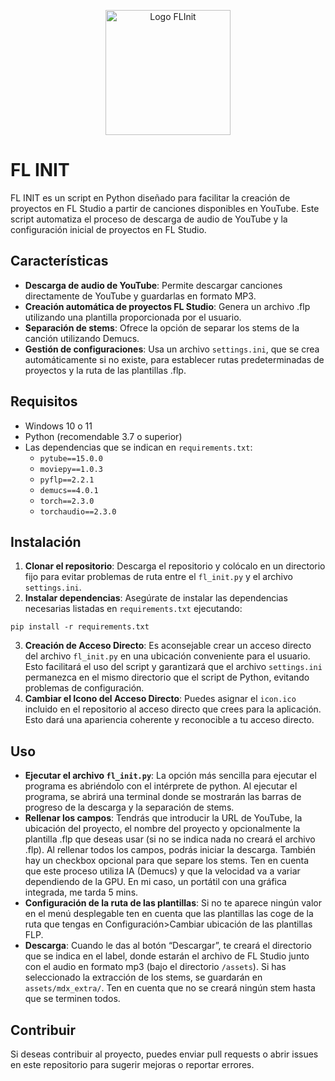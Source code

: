 <p align="center">
  <img src="/icon.ico" alt="Logo FLInit" width="200"/>
</p>

# FL INIT

FL INIT es un script en Python diseñado para facilitar la creación de proyectos en FL Studio a partir de canciones disponibles en YouTube. Este script automatiza el proceso de descarga de audio de YouTube y la configuración inicial de proyectos en FL Studio.

## Características

- **Descarga de audio de YouTube**: Permite descargar canciones directamente de YouTube y guardarlas en formato MP3.
- **Creación automática de proyectos FL Studio**: Genera un archivo .flp utilizando una plantilla proporcionada por el usuario.
- **Separación de stems**: Ofrece la opción de separar los stems de la canción utilizando Demucs.
- **Gestión de configuraciones**: Usa un archivo `settings.ini`, que se crea automáticamente si no existe, para establecer rutas predeterminadas de proyectos y la ruta de las plantillas .flp.

## Requisitos

- Windows 10 o 11
- Python (recomendable 3.7 o superior)
- Las dependencias que se indican en `requirements.txt`: 
  - `pytube==15.0.0`
  - `moviepy==1.0.3`
  - `pyflp==2.2.1`
  - `demucs==4.0.1`
  - `torch==2.3.0`
  - `torchaudio==2.3.0`

## Instalación

1. **Clonar el repositorio**: Descarga el repositorio y colócalo en un directorio fijo para evitar problemas de ruta entre el `fl_init.py` y el archivo `settings.ini`.
2. **Instalar dependencias**: Asegúrate de instalar las dependencias necesarias listadas en `requirements.txt` ejecutando:
```
pip install -r requirements.txt
```
3. **Creación de Acceso Directo**: Es aconsejable crear un acceso directo del archivo `fl_init.py` en una ubicación conveniente para el usuario. Esto facilitará el uso del script y garantizará que el archivo `settings.ini` permanezca en el mismo directorio que el script de Python, evitando problemas de configuración.
4. **Cambiar el Icono del Acceso Directo**: Puedes asignar el `icon.ico` incluido en el repositorio al acceso directo que crees para la aplicación. Esto dará una apariencia coherente y reconocible a tu acceso directo.

## Uso

- **Ejecutar el archivo `fl_init.py`**: La opción más sencilla para ejecutar el programa es abriéndolo con el intérprete de python. Al ejecutar el programa, se abrirá una terminal donde se mostrarán las barras de progreso de la descarga y la separación de stems.
- **Rellenar los campos**: Tendrás que introducir la URL de YouTube, la ubicación del proyecto, el nombre del proyecto y opcionalmente la plantilla .flp que deseas usar (si no se indica nada no creará el archivo .flp). Al rellenar todos los campos, podrás iniciar la descarga. También hay un checkbox opcional para que separe los stems. Ten en cuenta que este proceso utiliza IA (Demucs) y que la velocidad va a variar dependiendo de la GPU. En mi caso, un portátil con una gráfica integrada, me tarda 5 mins.
- **Configuración de la ruta de las plantillas**: Si no te aparece ningún valor en el menú desplegable ten en cuenta que las plantillas las coge de la ruta que tengas en Configuración>Cambiar ubicación de las plantillas FLP.
- **Descarga**: Cuando le das al botón “Descargar”, te creará el directorio que se indica en el label, donde estarán el archivo de FL Studio junto con el audio en formato mp3 (bajo el directorio `/assets`). Si has seleccionado la extracción de los stems, se guardarán en `assets/mdx_extra/`. Ten en cuenta que no se creará ningún stem hasta que se terminen todos. 

## Contribuir

Si deseas contribuir al proyecto, puedes enviar pull requests o abrir issues en este repositorio para sugerir mejoras o reportar errores.

